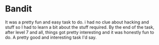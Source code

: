 # Bandit

It was a pretty fun and easy task to do. i had no clue about hacking and stuff so I had to learn a bit about the stuff required. By the end of the task, after level 7 and all, things got pretty interesting and it was honestly fun to do. A pretty good and interesting task I'd say.
